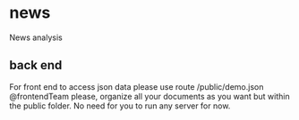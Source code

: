 # news
News analysis 

## back end
For front end to access json data please use route /public/demo.json 
@frontendTeam please, organize all your documents as you want but within the public folder. 
No need for you to run any server for now.

